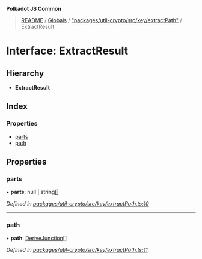 **Polkadot JS Common**

> [README](../README.md) / [Globals](../globals.md) / ["packages/util-crypto/src/key/extractPath"](../modules/_packages_util_crypto_src_key_extractpath_.md) / ExtractResult

# Interface: ExtractResult

## Hierarchy

* **ExtractResult**

## Index

### Properties

* [parts](_packages_util_crypto_src_key_extractpath_.extractresult.md#parts)
* [path](_packages_util_crypto_src_key_extractpath_.extractresult.md#path)

## Properties

### parts

•  **parts**: null \| string[]

*Defined in [packages/util-crypto/src/key/extractPath.ts:10](https://github.com/polkadot-js/common/blob/aff78c2e/packages/util-crypto/src/key/extractPath.ts#L10)*

___

### path

•  **path**: [DeriveJunction](../classes/_packages_util_crypto_src_key_derivejunction_.derivejunction.md)[]

*Defined in [packages/util-crypto/src/key/extractPath.ts:11](https://github.com/polkadot-js/common/blob/aff78c2e/packages/util-crypto/src/key/extractPath.ts#L11)*
